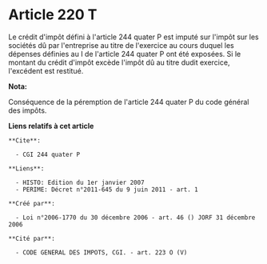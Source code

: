 # Article 220 T

Le crédit d'impôt défini à l'article 244 quater P est imputé sur l'impôt sur les sociétés dû par l'entreprise au titre de
l'exercice au cours duquel les dépenses définies au I de l'article 244 quater P ont été exposées. Si le montant du crédit
d'impôt excède l'impôt dû au titre dudit exercice, l'excédent est restitué.

**Nota:**

Conséquence de la péremption de l'article 244 quater P du code général des impôts.

**Liens relatifs à cet article**

	**Cite**:

	  - CGI 244 quater P

	**Liens**:

	  - HISTO: Edition du 1er janvier 2007
	  - PERIME: Décret n°2011-645 du 9 juin 2011 - art. 1

	**Créé par**:

	  - Loi n°2006-1770 du 30 décembre 2006 - art. 46 () JORF 31 décembre 2006

	**Cité par**:

	  - CODE GENERAL DES IMPOTS, CGI. - art. 223 O (V)
